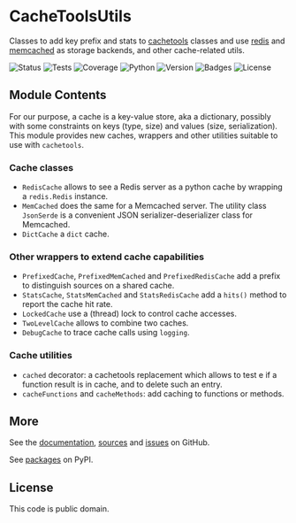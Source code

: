 # CacheToolsUtils

Classes to add key prefix and stats to
[cachetools](https://pypi.org/project/cachetools/) classes and use
[redis](https://redis.io/) and
[memcached](https://memcached.org/) as storage backends,
and other cache-related utils.

![Status](https://github.com/zx80/cachetools-utils/actions/workflows/cachetools-utils.yml/badge.svg?branch=main&style=flat)
![Tests](https://img.shields.io/badge/tests-17%20✓-success)
![Coverage](https://img.shields.io/badge/coverage-100%25-success)
![Python](https://img.shields.io/badge/python-3-informational)
![Version](https://img.shields.io/pypi/v/CacheToolsUtils)
![Badges](https://img.shields.io/badge/badges-7-informational)
![License](https://img.shields.io/pypi/l/cachetoolsutils?style=flat)

## Module Contents

For our purpose, a cache is a key-value store, aka a dictionary, possibly with
some constraints on keys (type, size) and values (size, serialization).
This module provides new caches, wrappers and other utilities suitable to use
with `cachetools`.

### Cache classes

- `RedisCache` allows to see a Redis server as a python cache
  by wrapping a `redis.Redis` instance.
- `MemCached` does the same for a Memcached server.
  The utility class `JsonSerde` is a convenient JSON serializer-deserializer
  class for Memcached.
- `DictCache` a `dict` cache.

### Other wrappers to extend cache capabilities

- `PrefixedCache`, `PrefixedMemCached` and `PrefixedRedisCache` add a prefix to
  distinguish sources on a shared cache.
- `StatsCache`, `StatsMemCached` and `StatsRedisCache` add a `hits()` method
  to report the cache hit rate.
- `LockedCache` use a (thread) lock to control cache accesses.
- `TwoLevelCache` allows to combine two caches.
- `DebugCache` to trace cache calls using `logging`.

### Cache utilities

- `cached` decorator: a cachetools replacement which allows to test e if a
  function result is in cache, and to delete such an entry.
- `cacheFunctions` and `cacheMethods`: add caching to functions or methods.

## More

See the
[documentation](https://zx80.github.io/cachetools-utils/),
[sources](https://github.com/zx80/cachetools-utils) and
[issues](https://github.com/zx80/cachetools-utils/issues) on GitHub.

See [packages](https://pypi.org/project/CacheToolsUtils/) on PyPI.

## License

This code is public domain.
